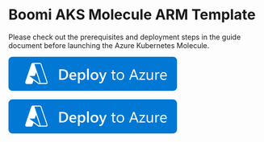 # Boomi AKS Molecule ARM Template

Please check out the prerequisites and deployment steps in the guide document before launching the Azure Kubernetes Molecule.


[![Deploy To Azure](https://raw.githubusercontent.com/Azure/azure-quickstart-templates/master/1-CONTRIBUTION-GUIDE/images/deploytoazure.svg?sanitize=true)](https://portal.azure.com/#create/Microsoft.Template/uri/https%3A%2F%2Fraw.githubusercontent.com%2FOfficialBoomi%2Fazure-kubernetes-molecule-quickstart%2Fmain%2FmainTemplate.json/createUIDefinitionUri/https%3A%2F%2Fraw.githubusercontent.com%2FOfficialBoomi%2Fazure-kubernetes-molecule-quickstart%2Fmain%2FcreateUiDefinition.json)

[![Deploy To Azure](https://raw.githubusercontent.com/Azure/azure-quickstart-templates/master/1-CONTRIBUTION-GUIDE/images/deploytoazure.svg?sanitize=true)](https://portal.azure.com/#create/Microsoft.Template/uri/https%3A%2F%2Fraw.githubusercontent.com%2Fvenkateshreddy5353%2Fboomi-azure-kubernetes-molecule%2Fmain%2FmainTemplate.json/createUIDefinitionUri/https%3A%2F%2Fraw.githubusercontent.com%2Fvenkateshreddy5353%2Fboomi-azure-kubernetes-molecule%2Fmain%2FcreateUiDefinition.json)
